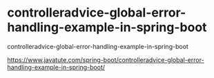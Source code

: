 # controlleradvice-global-error-handling-example-in-spring-boot
controlleradvice-global-error-handling-example-in-spring-boot

https://www.javatute.com/spring-boot/controlleradvice-global-error-handling-example-in-spring-boot/
